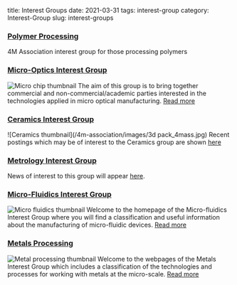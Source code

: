 title: Interest Groups
date: 2021-03-31
tags: interest-group
category: Interest-Group
slug: interest-groups

### [Polymer Processing](/4m-association/node/15)

4M Association interest group for those processing polymers

### [Micro-Optics Interest Group](/4m-association/node/16)

![Micro chip thumbnail](/4m-association/images/micro-chip_4mass.jpg) The aim of this group is to bring together commercial and non-commercial/academic parties interested in the technologies applied in micro optical manufacturing. <a href="/4m-association/node/16">Read more</a> 

### [Ceramics Interest Group](/4m-association/node/16)

![Ceramics thumbnail](/4m-association/images/3d pack_4mass.jpg) Recent postings which may be of interest to the Ceramics group are shown <a href="/4m-association/node/16">here</a> 

### [Metrology Interest Group](/4m-association/tag/metrology)

News of interest to this group will appear <a href="/4m-association/tag/metrology">here</a>.

### [Micro-Fluidics Interest Group](/4m-association/interest-group/micro-fluidics/micro-fluidics.html)

![Micro fluidics thumbnail](/4m-association/images/thumbhotem1.jpg) Welcome to the homepage of the Micro-fluidics Interest Group where you will find a classification and useful information about the manufacturing of micro-fluidic devices. <a href="./interest-group/micro-fluidics/micro-fluidics.html">Read more</a>   

### [Metals Processing](/4m-association/interest-group/metals-processing/metals-processing.html)

![Metal processing thumbnail](/4m-association/images/punch_&_die4web.jpg) Welcome to the webpages of the Metals Interest Group which includes a classification of the technologies and processes for working with metals at the micro-scale. <a href="./interest-group/metals-processing/metals-processing.html">Read more</a>
